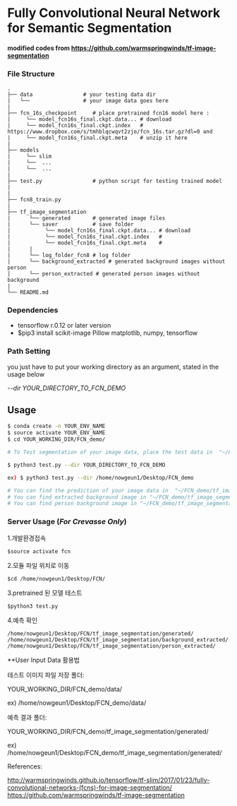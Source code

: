 # Fully Convolutional Neural Network for Semantic Segmentation

#### modified codes from https://github.com/warmspringwinds/tf-image-segmentation

### File Structure
    .
    ├── data                # your testing data dir
    |   └──                 # your image data goes here 
    |
    ├── fcn_16s_checkpoint     # place pretrained fcn16 model here :
    |     └── model_fcn16s_final.ckpt.data... # download 
    |     └── model_fcn16s_final.ckpt.index   # https://www.dropbox.com/s/tmhblqcwqvt2zjo/fcn_16s.tar.gz?dl=0 and 
    |     └── model_fcn16s_final.ckpt.meta    # unzip it here
    |     
    ├── models              
    |     └── slim
    |     └──  ...
    |     └──  ...
    |     
    ├── test.py                # python script for testing trained model
    |
    |
    ├── fcn8_train.py
    |
    ├── tf_image_segmentation
    |      └── generated       # generated image files
    |      └── saver           # save folder
    |           └── model_fcn16s_final.ckpt.data... # download 
    |           └── model_fcn16s_final.ckpt.index   # 
    |           └── model_fcn16s_final.ckpt.meta    #  
    |      |
    |      └── log_folder_fcn8 # log folder
    |      └── background_extracted # generated background images without person
    |      └── person_extracted # generated person images without background
    |     
    └── README.md
  

### Dependencies
- tensorflow r.0.12 or later version
- $pip3 install scikit-image Pillow matplotlib, numpy, tensorflow


### Path Setting

you just have to put your working directory as an argument, stated in the usage below

*--dir YOUR_DIRECTORY_TO_FCN_DEMO*


## Usage
```sh
$ conda create -n YOUR_ENV_NAME
$ source activate YOUR_ENV_NAME
$ cd YOUR_WORKING_DIR/FCN_demo/

# To Test segmentation of your image data, place the test data in  "~/FCN_demo/data/" directory 

$ python3 test.py --dir YOUR_DIRECTORY_TO_FCN_DEMO

ex) $ python3 test.py --dir /home/nowgeun1/Desktop/FCN_demo

# You can find the prediction of your image data in  "~/FCN_demo/tf_image_segmentation/generated/"
# You can find extracted background image in "~/FCN_demo/tf_image_segmentation/background_extracted/"
# You can find person background image in "~/FCN_demo/tf_image_segmentation/person_extracted/"
```

### Server Usage (*For Crevasse Only*)

1.개발환경접속
```
$source activate fcn
```

2.모듈 파일 위치로 이동
```
$cd /home/nowgeun1/Desktop/FCN/
```


3.pretrained 된 모델 테스트
```
$python3 test.py
```


4.예측 확인
```
/home/nowgeun1/Desktop/FCN/tf_image_segmentation/generated/
/home/nowgeun1/Desktop/FCN/tf_image_segmentation/background_extracted/
/home/nowgeun1/Desktop/FCN/tf_image_segmentation/person_extracted/
```


**User Input Data 활용법

테스트 이미지 파일 저장 폴더:

YOUR_WORKING_DIR/FCN_demo/data/

ex) /home/nowgeun1/Desktop/FCN_demo/data/


예측 결과 폴더:

YOUR_WORKING_DIR/FCN_demo/tf_image_segmentation/generated/

ex) /home/nowgeun1/Desktop/FCN_demo/tf_image_segmentation/generated/



References:

http://warmspringwinds.github.io/tensorflow/tf-slim/2017/01/23/fully-convolutional-networks-(fcns)-for-image-segmentation/
https://github.com/warmspringwinds/tf-image-segmentation

